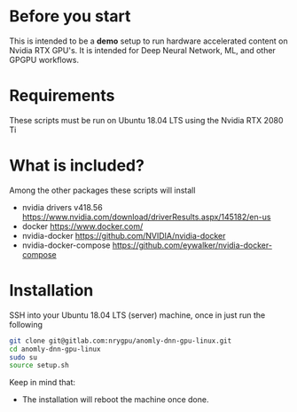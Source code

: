 # Before you start
This is intended to be a **demo** setup to run hardware accelerated content on Nvidia RTX GPU's. It is intended for Deep Neural Network, ML, and other GPGPU workflows.

# Requirements
These scripts must be run on Ubuntu 18.04 LTS using the Nvidia RTX 2080 Ti

# What is included?
Among the other packages these scripts will install
- nvidia drivers v418.56 https://www.nvidia.com/download/driverResults.aspx/145182/en-us
- docker https://www.docker.com/
- nvidia-docker https://github.com/NVIDIA/nvidia-docker
- nvidia-docker-compose https://github.com/eywalker/nvidia-docker-compose

# Installation
SSH into your Ubuntu 18.04 LTS (server) machine, once in just run the following
```bash
git clone git@gitlab.com:nrygpu/anomly-dnn-gpu-linux.git
cd anomly-dnn-gpu-linux
sudo su
source setup.sh
```
Keep in mind that:
- The installation will reboot the machine once done.

